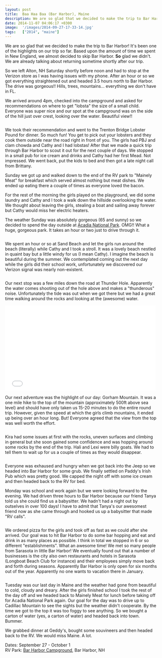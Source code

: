 ```yaml
---
layout: post
title:  Baa Haa Baa (Bar Harbor), Maine
description: We are so glad that we decided to make the trip to Bar Harbor! It's been on...
date: 2014-11-07 04:06:17 +0300
image:  '/images/2014-09-27-17-33-14.jpg'
tags:   ["2014", "maine"]
---
```

<p>We are so glad that we decided to make the trip to Bar Harbor! It's been one of the highlights on our trip so far. Based upon the amount of time we spent in New England, we almost decided to skip Bar Harbor. <strong>So</strong> glad we didn't. We are already talking about returning sometime shortly after our trip.</p>
<p>So we left Alton, NH Saturday shortly before noon and had to stop at the Verizon store as I was having issues with my phone. After an hour or so we got everything straightened out and headed 3.5 hours north to Bar Harbor. The drive was gorgeous!! Hills, trees, mountains... everything we don't have in FL.</p>
<p>We arrived around 4pm, checked into the campground and asked for recommendations on where to get &quot;lobsta&quot; the size of a small child. Everyone was super nice and our spot at the campground was on the side of the hill just over crest, looking over the water. Beautiful view!!</p>
<p><img src="images/2014-09-27-17-20-09.jpg" alt="" ></p>
<p>We took their recommendation and went to the Trenton Bridge Lobster Pound for dinner. So much fun! You get to pick out your lobsters and they cook them outside near the road right in front of you. The girls had PBJ and clam chowda and Cathy and I had lobstas! After that we made a quick trip through Bar Harbor to scout it out for the next couple of days. We stopped in a small pub for ice cream and drinks and Cathy had her first Mead. Not impressed. We went back, put the kids to bed and then got a late night call from Brittany.</p>
<p>Sunday we got up and walked down to the end of the RV park to &quot;Mainely Meat&quot; for breakfast which served almost nothing but meat dishes. We ended up eating there a couple of times as everyone loved the bacon.</p>
<p>For the rest of the morning the girls played on the playground, we did some laundry and Cathy and I took a walk down the hillside overlooking the water. We thought about leaving the girls, stealing a boat and sailing away forever but Cathy would miss her electric heaters.</p>
<p>The weather Sunday was absolutely gorgeous (65 and sunny) so we decided to spend the day outside at <a href="http://www.nps.gov/acad/index.htm">Acadia National Park</a>. OMG!! What a huge, gorgeous park. It takes an hour or two just to drive through it.</p>
<p><img src="images/2014-09-28-15-44-12.jpg" alt="" ></p>
<p>We spent an hour or so at Sand Beach and let the girls run around the beach (literally) while Cathy and I took a stroll. It was a lovely beach nestled in quaint bay but a little windy for us (I mean Cathy). I imagine the beach is beautiful during the summer. We contemplated coming out the next day while the girls did their school work, unfortunately we discovered our Verizon signal was nearly non-existent.</p>
<p><img src="images/2014-09-28-16-02-58.jpg" alt="" ></p>
<p>Our next stop was a few miles down the road at Thunder Hole. Apparently the water comes shooting out of the hole above and makes a &quot;thunderous&quot; noise. Unfortunately the tide was out when we got there but we had a great time walking around the rocks and looking at the (awesome) water.</p>
<iframe src="//player.vimeo.com/video/110742929" width="500" height="281" frameborder="0" webkitallowfullscreen mozallowfullscreen allowfullscreen></iframe>
<p>Our next adventure was the highlight of our day: Gorham Mountain. It was a one mile hike to the top of the mountain (approximately 500ft above sea level) and should have only taken us 15-20 minutes to do the entire round trip. However, given the speed at which the girls climb mountains, it ended up being over an hour long. But! Everyone agreed that the view from the top was well worth the effort.</p>
<p><img src="images/2014-09-28-16-18-31.jpg" alt="" ></p>
<p>Kira had some issues at first with the rocks, uneven surfaces and climbing in general but she soon gained some confidence and was hopping around some rocks by the end of the trip. Hali and Lexi were billy goats. We had to tell them to wait up for us a couple of times as they would disappear.</p>
<p><img src="images/2014-09-28-17-04-04.jpg" alt="" ></p>
<p>Everyone was exhaused and hungry when we got back into the Jeep so we headed into Bar Harbor for some grub. We finally settled on Paddy's Irish Pub which was pretty good. We capped the night off with some ice cream and then headed back to the RV for bed.</p>
<p>Monday was school and work again but we were looking forward to the evening. We had driven three hours to Bar Harbor because our friend Tanya told us she could find us a babysitter. We hadn't had a night out by outselves in over 100 days! I have to admit that Tanya's our awesomest friend now as she came through and hooked us up a babysitter that made &quot;RV calls&quot;.</p>
<p><img src="images/2014-09-29-17-59-45.jpg" alt="" ></p>
<p>We ordered pizza for the girls and took off as fast as we could after she arrived. Our goal was to hit Bar Harbor to do some bar hopping and eat and drink in as many places as possible. I think in total we stopped in 6 or so different &quot;establishments&quot;. What an awesome time! We met so many people from Sarasota in little Bar Harbor! We eventually found out that a number of businesses is the city also own restaurants and hotels in Sarasota (Longboat Beach Club for instance) and their employees simply move back and forth during seasons. Apparently Bar Harbor is only open for six months out of the year. Apparently no one wants to vacation there in January.</p>
<p><img src="images/2014-09-30-17-11-52.jpg" alt="" ></p>
<p>Tuesday was our last day in Maine and the weather had gone from beautiful to cold, cloudy and dreary. After the girls finished school I took the rest of the day off and we headed back to Mainely Meat for lunch before taking off for Acadia National Park again. Our goal for the day was to drive up to Cadillac Mountain to see the sights but the weather didn't cooperate. By the time we got to the top it was too foggy to see anything. So we bought a carton of water (yes, a carton of water) and headed back into town. Bummer.</p>
<p>We grabbed dinner at Geddy's, bought some souvineers and then headed back to the RV. We would miss Maine. A lot.</p>
<p>Dates: September 27 - October 1<br>
RV Park: <a href="http://www.thebarharborcampground.com/">Bar Harbor Campground</a>, Bar Harbor, NH</p>

